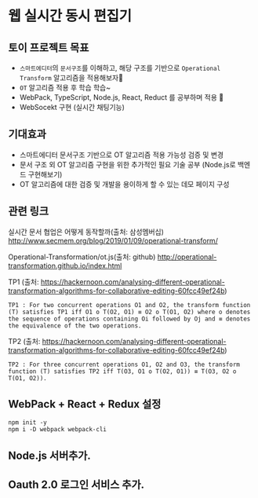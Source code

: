 # 웹 실시간 동시 편집기

## 토이 프로젝트 목표
- `스마트에디터`의 `문서구조`를 이해하고, 해당 구조를 기반으로 `Operational Transform` 알고리즘을 적용해보자🙏
- `OT` 알고리즘 적용 후 학습 학습~
- WebPack, TypeScript, Node.js, React, Reduct 를 공부하며 적용 🥊
- WebSocekt 구현 (실시간 채팅기능)

## 기대효과
- 스마트에디터 문서구조 기반으로 OT 알고리즘 적용 가능성 검증 및 변경
- 문서 구조 외 OT 알고리즘 구현을 위한 추가적인 필요 기술 공부 (Node.js로 백엔드 구현해보기)
- OT 알고리즘에 대한 검증 및 개발을 용이하게 할 수 있는 데모 페이지 구성


## 관련 링크
실시간 문서 협업은 어떻게 동작할까(출처: 삼성멤버십)
http://www.secmem.org/blog/2019/01/09/operational-transform/

Operational-Transformation/ot.js(출처: github)
http://operational-transformation.github.io/index.html
 
TP1 (출처: https://hackernoon.com/analysing-different-operational-transformation-algorithms-for-collaborative-editing-60fcc49ef24b)
```
TP1 : For two concurrent operations O1 and O2, the transform function (T) satisfies TP1 iff O1 o T(O2, O1) ≡ O2 o T(O1, O2) where o denotes the sequence of operations containing Oi followed by Oj and ≡ denotes the equivalence of the two operations. 
```

TP2 (출처: https://hackernoon.com/analysing-different-operational-transformation-algorithms-for-collaborative-editing-60fcc49ef24b)
```
TP2 : For three concurrent operations O1, O2 and O3, the transform function (T) satisfies TP2 iff T(O3, O1 o T(O2, O1)) ≡ T(O3, O2 o T(O1, O2)). 
```


## WebPack + React + Redux 설정
```
npm init -y
npm i -D webpack webpack-cli
```

## Node.js 서버추가.

## Oauth 2.0 로그인 서비스 추가.
